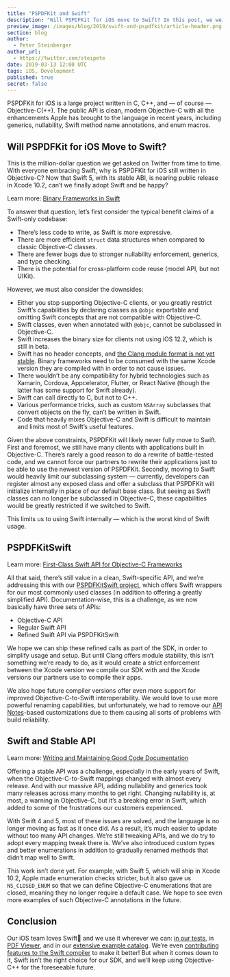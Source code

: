 ```yaml
---
title: "PSPDFKit and Swift"
description: "Will PSPDFKit for iOS move to Swift? In this post, we weigh the pros and cons."
preview_image: /images/blog/2019/swift-and-pspdfkit/article-header.png
section: blog
author:
  - Peter Steinberger
author_url:
  - https://twitter.com/steipete
date: 2019-03-13 12:00 UTC
tags: iOS, Development
published: true
secret: false
---
```


PSPDFKit for iOS is a large project written in C, C++, and — of course — Objective-C(++). The public API is clean, modern Objective-C with all the enhancements Apple has brought to the language in recent years, including generics, nullability, Swift method name annotations, and enum macros.

## Will PSPDFKit for iOS Move to Swift?

This is the million-dollar question we get asked on Twitter from time to time. With everyone embracing Swift, why is PSPDFKit for iOS still written in Objective-C? Now that Swift 5, with its stable ABI, is nearing public release in Xcode 10.2, can’t we finally adopt Swift and be happy?

<div class="alert alert-warning">

Learn more: [Binary Frameworks in Swift][]

</div>

To answer that question, let’s first consider the typical benefit claims of a Swift-only codebase:

- There’s less code to write, as Swift is more expressive.
- There are more efficient `struct` data structures when compared to classic Objective-C classes.
- There are fewer bugs due to stronger nullability enforcement, generics, and type checking.
- There is the potential for cross-platform code reuse (model API, but not UIKit).

However, we must also consider the downsides:

- Either you stop supporting Objective-C clients, or you greatly restrict Swift’s capabilities by declaring classes as `@objc` exportable and omitting Swift concepts that are not compatible with Objective-C.
- Swift classes, even when annotated with `@objc`, cannot be subclassed in Objective-C.
- Swift increases the binary size for clients not using iOS 12.2, which is still in beta.
- Swift has no header concepts, and [the Clang module format is not yet stable][swift abi stability]. Binary frameworks need to be consumed with the same Xcode version they are compiled with in order to not cause issues.
- There wouldn’t be any compatibility for hybrid technologies such as Xamarin, Cordova, Appcelerator, Flutter, or React Native (though the latter has some support for Swift already).
- Swift can call directly to C, but not to C++.
- Various performance tricks, such as custom `NSArray` subclasses that convert objects on the fly, can’t be written in Swift.
- Code that heavily mixes Objective-C and Swift is difficult to maintain and limits most of Swift’s useful features.

Given the above constraints, PSPDFKit will likely never fully move to Swift. First and foremost, we still have many clients with applications built in Objective-C. There’s rarely a good reason to do a rewrite of battle-tested code, and we cannot force our partners to rewrite their applications just to be able to use the newest version of PSPDFKit. Secondly, moving to Swift would heavily limit our subclassing system — currently, developers can register almost any exposed class and offer a subclass that PSPDFKit will initialize internally in place of our default base class. But seeing as Swift classes can no longer be subclassed in Objective-C, these capabilities would be greatly restricted if we switched to Swift.

This limits us to using Swift internally — which is the worst kind of Swift usage.

## PSPDFKitSwift

<div class="alert alert-warning">

Learn more: [First-Class Swift API for Objective-C Frameworks][]

</div>

All that said, there’s still value in a clean, Swift-specific API, and we’re addressing this with our [PSPDFKitSwift project][], which offers Swift wrappers for our most commonly used classes (in addition to offering a greatly simplified API). Documentation-wise, this is a challenge, as we now basically have three sets of APIs:

- Objective-C API
- Regular Swift API
- Refined Swift API via PSPDFKitSwift

We hope we can ship these refined calls as part of the SDK, in order to simplify usage and setup. But until Clang offers module stability, this isn’t something we’re ready to do, as it would create a strict enforcement between the Xcode version we compile our SDK with and the Xcode versions our partners use to compile their apps.

We also hope future compiler versions offer even more support for improved Objective-C-to-Swift interoperability. We would love to use more powerful renaming capabilities, but unfortunately, we had to remove our [API Notes][]-based customizations due to them causing all sorts of problems with build reliability.

## Swift and Stable API

<div class="alert alert-warning">

Learn more: [Writing and Maintaining Good Code Documentation][]

</div>

Offering a stable API was a challenge, especially in the early years of Swift, when the Objective-C-to-Swift mappings changed with almost every release. And with our massive API, adding nullability and generics took many releases across many months to get right. Changing nullability is, at most, a warning in Objective-C, but it’s a breaking error in Swift, which added to some of the frustrations our customers experienced.

With Swift 4 and 5, most of these issues are solved, and the language is no longer moving as fast as it once did. As a result, it’s much easier to update without too many API changes. We’re still tweaking APIs, and we do try to adopt every mapping tweak there is. We’ve also introduced custom types and better enumerations in addition to gradually renamed methods that didn’t map well to Swift.

This work isn’t done yet. For example, with Swift 5, which will ship in Xcode 10.2, Apple made enumeration checks stricter, but it also gave us `NS_CLOSED_ENUM` so that we can define Objective-C enumerations that are closed, meaning they no longer require a default case. We hope to see even more examples of such Objective-C annotations in the future.

## Conclusion

Our iOS team loves Swift💙 and we use it wherever we can: [in our tests][], in [PDF Viewer][], and in our [extensive example catalog][]. We’re even [contributing features to the Swift compiler][] to make it better! But when it comes down to it, Swift isn’t the right choice for our SDK, and we’ll keep using Objective-C++ for the foreseeable future.

[binary frameworks in swift]: /blog/2018/binary-frameworks-swift/
[swift abi stability]: https://swift.org/blog/abi-stability-and-more/
[first-class swift api for objective-c frameworks]: /blog/2018/first-class-swift-api-for-objective-c-frameworks/
[api notes]: https://pspdfkit.com/blog/2018/first-class-swift-api-for-objective-c-frameworks/#api-notes
[pspdfkitswift project]: https://github.com/PSPDFKit/PSPDFKitSwift
[writing and maintaining good code documentation]: /blog/2019/writing-and-maintaining-good-code-documentation/
[in our tests]: /blog/2016/running-ui-tests-with-ludicrous-speed/
[pdf viewer]: https://pdfviewer.io/
[extensive example catalog]: /guides/ios/current/getting-started/example-projects/#pspdfcatalog
[contributing features to the swift compiler]: https://github.com/apple/swift/pull/17960
